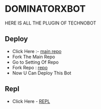 # DOMINATORXBOT
HERE IS ALL THE PLUGIN OF TECHNOBOT

## Deploy 
- Click Here :- [main repo](https://github.com/DOMINATOR-XD/DOMINATORXBOT)
- Fork The Main Repo 
- Go to Setting Of Repo 
- Fork Repo : [repo](https://github.com/DOMINATOR-XD/DOMINATORXBOT/fork)
- Now U Can Deploy This Bot

## Repl
- Click Here - [REPL]()
